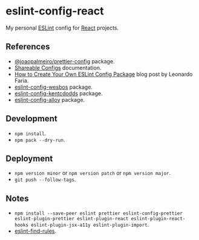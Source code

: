 # eslint-config-react

My personal [ESLint](https://eslint.org/) config for [React](https://reactjs.org/) projects.

## References

- [@joaopalmeiro/prettier-config](https://github.com/joaopalmeiro/prettier-config) package.
- [Shareable Configs](https://eslint.org/docs/developer-guide/shareable-configs) documentation.
- [How to Create Your Own ESLint Config Package](https://www.freecodecamp.org/news/creating-your-own-eslint-config-package/) blog post by Leonardo Faria.
- [eslint-config-wesbos](https://github.com/wesbos/eslint-config-wesbos) package.
- [eslint-config-kentcdodds](https://github.com/kentcdodds/eslint-config-kentcdodds) package.
- [eslint-config-alloy](https://github.com/AlloyTeam/eslint-config-alloy) package.

## Development

- `npm install`.
- `npm pack --dry-run`.

## Deployment

- `npm version minor` or `npm version patch` or `npm version major`.
- `git push --follow-tags`.

## Notes

- `npm install --save-peer eslint prettier eslint-config-prettier eslint-plugin-prettier eslint-plugin-react eslint-plugin-react-hooks eslint-plugin-jsx-a11y eslint-plugin-import`.
- [eslint-find-rules](https://www.npmjs.com/package/eslint-find-rules).
